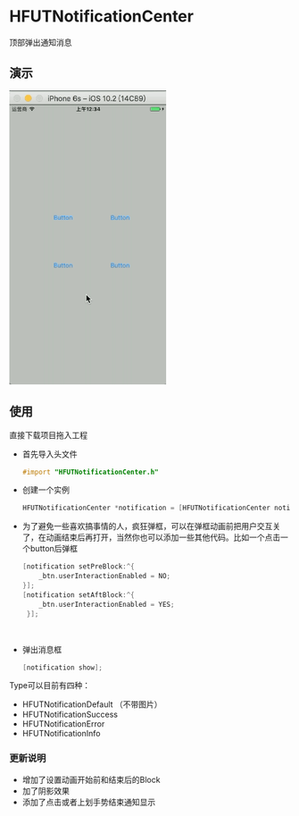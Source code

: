 # HFUTNotificationCenter

顶部弹出通知消息

## 演示

<img src="https://github.com/FlameTao/MarkdownRes/blob/master/notification.gif" />

## 使用

直接下载项目拖入工程

* 首先导入头文件

  ```objective-c
  #import "HFUTNotificationCenter.h"
  ```

* 创建一个实例

  ```objective-c
  HFUTNotificationCenter *notification = [HFUTNotificationCenter notificationWithTitle:@"今天不上学真开心呀" Type:HFUTNotificationSuccess];
  ```

* 为了避免一些喜欢搞事情的人，疯狂弹框，可以在弹框动画前把用户交互关了，在动画结束后再打开，当然你也可以添加一些其他代码。比如一个点击一个button后弹框

  ```objective-c
  [notification setPreBlock:^{
      _btn.userInteractionEnabled = NO;
  }];
  [notification setAftBlock:^{
      _btn.userInteractionEnabled = YES;
   }];
  ```

  ​

* 弹出消息框

  ```objective-c
  [notification show];
  ```

Type可以目前有四种：

* HFUTNotificationDefault （不带图片）
* HFUTNotificationSuccess
* HFUTNotificationError
* HFUTNotificationInfo

### 更新说明

* 增加了设置动画开始前和结束后的Block
* 加了阴影效果
* 添加了点击或者上划手势结束通知显示

